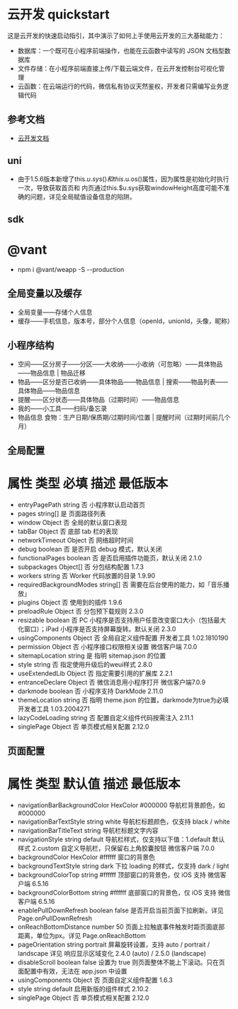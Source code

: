 # 云开发 quickstart

这是云开发的快速启动指引，其中演示了如何上手使用云开发的三大基础能力：

- 数据库：一个既可在小程序前端操作，也能在云函数中读写的 JSON 文档型数据库
- 文件存储：在小程序前端直接上传/下载云端文件，在云开发控制台可视化管理
- 云函数：在云端运行的代码，微信私有协议天然鉴权，开发者只需编写业务逻辑代码

## 参考文档

- [云开发文档](https://developers.weixin.qq.com/miniprogram/dev/wxcloud/basis/getting-started.html)

## uni
- 由于1.5.6版本新增了this.$u.sys()和this.$u.os()属性，因为属性是初始化时执行一次，导致获取首页和 内页通过this.$u.sys获取windowHeight高度可能不准确的问题，详见全局赋值设备信息的陷阱。

## sdk
# @vant
- npm i @vant/weapp -S --production

## 全局变量以及缓存

- 全局变量——存储个人信息
- 缓存——手机信息，版本号，部分个人信息（openId，unionId，头像，昵称）

## 小程序结构

- 空间——区分房子——分区——大收纳——小收纳（可忽略）——具体物品——物品信息 | 物品迁移
- 物品——区分是否已收纳——具体物品——物品信息 | 搜索——物品列表——具体物品——物品信息
- 提醒——区分状态——具体物品（过期时间）——物品信息
- 我的——小工具——扫码/备忘录
- 物品信息 食物：生产日期/保质期/过期时间/位置 | 提醒时间（过期时间前几个月）

## 全局配置
# 属性	                      类型	    必填	描述	最低版本
- entryPagePath	            string	    否	小程序默认启动首页	
- pages	                    string[]	是	页面路径列表	
- window	                Object	    否	全局的默认窗口表现	
- tabBar	                Object	    否	底部 tab 栏的表现	
- networkTimeout	        Object	    否	网络超时时间	
- debug	                    boolean	    否	是否开启 debug 模式，默认关闭	
- functionalPages	        boolean	    否	是否启用插件功能页，默认关闭	2.1.0
- subpackages	            Object[]	否	分包结构配置	1.7.3
- workers	                string	    否	Worker 代码放置的目录	1.9.90
- requiredBackgroundModes	string[]	否	需要在后台使用的能力，如「音乐播放」	
- plugins	                Object	    否	使用到的插件	1.9.6
- preloadRule	            Object	    否	分包预下载规则	2.3.0
- resizable	                boolean	    否	PC 小程序是否支持用户任意改变窗口大小（包括最大化窗口）；iPad 小程序是否支持屏幕旋转。默认关闭	2.3.0
- usingComponents	        Object	    否	全局自定义组件配置	开发者工具 1.02.1810190
- permission	            Object	    否	小程序接口权限相关设置	微信客户端 7.0.0
- sitemapLocation	        string	    是	指明 sitemap.json 的位置	
- style	                    string	    否	指定使用升级后的weui样式	2.8.0
- useExtendedLib	        Object	    否	指定需要引用的扩展库	2.2.1
- entranceDeclare	        Object	    否	微信消息用小程序打开	微信客户端7.0.9
- darkmode	                boolean	    否	小程序支持 DarkMode	2.11.0
- themeLocation	            string	    否	指明 theme.json 的位置，darkmode为true为必填	开发者工具 1.03.2004271
- lazyCodeLoading	        string	    否	配置自定义组件代码按需注入	2.11.1
- singlePage	            Object	    否	单页模式相关配置	2.12.0

## 页面配置
# 属性	                            类型	    默认值	    描述	最低版本
- navigationBarBackgroundColor	HexColor	#000000	    导航栏背景颜色，如 #000000	
- navigationBarTextStyle	    string	    white	    导航栏标题颜色，仅支持 black / white	
- navigationBarTitleText	    string		            导航栏标题文字内容	
- navigationStyle	            string	    default	    导航栏样式，仅支持以下值：1.default 默认样式 2.custom 自定义导航栏，只保留右上角胶囊按钮	微信客户端 7.0.0
- backgroundColor	            HexColor	#ffffff	    窗口的背景色	
- backgroundTextStyle	        string	    dark	    下拉 loading 的样式，仅支持 dark / light	
- backgroundColorTop	        string	    #ffffff	    顶部窗口的背景色，仅 iOS 支持	微信客户端 6.5.16
- backgroundColorBottom	        string	    #ffffff	    底部窗口的背景色，仅 iOS 支持	微信客户端 6.5.16
- enablePullDownRefresh	        boolean	    false	    是否开启当前页面下拉刷新。详见 Page.onPullDownRefresh	
- onReachBottomDistance	        number	    50	        页面上拉触底事件触发时距页面底部距离，单位为px。详见 Page.onReachBottom	
- pageOrientation	            string	    portrait	屏幕旋转设置，支持 auto / portrait / landscape 详见 响应显示区域变化	2.4.0 (auto) / 2.5.0 (landscape)
- disableScroll	                boolean	    false	    设置为 true 则页面整体不能上下滚动。只在页面配置中有效，无法在 app.json 中设置	
- usingComponents	            Object	    否	        页面自定义组件配置	1.6.3
- style	                        string	    default	    启用新版的组件样式	2.10.2
- singlePage	                Object	    否	        单页模式相关配置	2.12.0